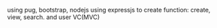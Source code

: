 using pug, bootstrap, nodejs using expressjs to create function: create, view, search. and user VC(MVC)